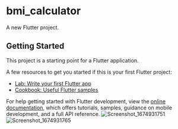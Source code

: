 # bmi_calculator

A new Flutter project.

## Getting Started

This project is a starting point for a Flutter application.

A few resources to get you started if this is your first Flutter project:

- [Lab: Write your first Flutter app](https://docs.flutter.dev/get-started/codelab)
- [Cookbook: Useful Flutter samples](https://docs.flutter.dev/cookbook)

For help getting started with Flutter development, view the
[online documentation](https://docs.flutter.dev/), which offers tutorials,
samples, guidance on mobile development, and a full API reference.
![Screenshot_1674931751](https://user-images.githubusercontent.com/62702297/215285509-66031faf-53e1-4214-91b9-4d0a758e2ea0.png)
![Screenshot_1674931765](https://user-images.githubusercontent.com/62702297/215285511-5dc0d677-224a-447f-8cd8-576f09d53ae5.png)
